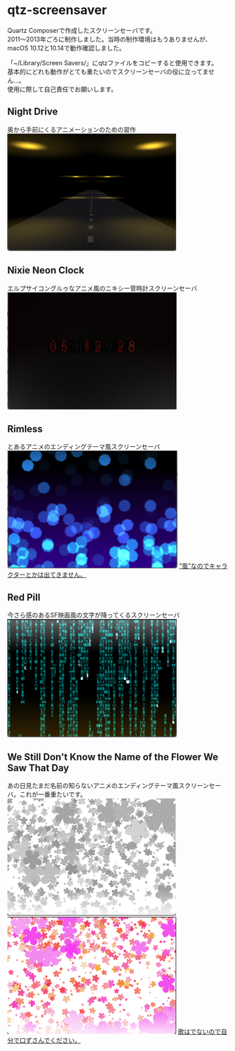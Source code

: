 # qtz-screensaver
Quartz Composerで作成したスクリーンセーバです。<br>
 2011〜2013年ごろに制作しました。当時の制作環境はもうありませんが、macOS 10.12と10.14で動作確認しました。<br> 
 
「~/Library/Screen Savers/」にqtzファイルをコピーすると使用できます。<br>
基本的にどれも動作がとても重たいのでスクリーンセーバの役に立ってません...。<br>
使用に際して自己責任でお願いします。

## Night Drive
奥から手前にくるアニメーションのための習作<br>
<img src="/img/Night_Drive.png">

## Nixie Neon Clock
エルプサイコングルゥなアニメ風のニキシー菅時計スクリーンセーバ<br>
<img src="/img/Nixie_Neon_Clock.png">

## Rimless
とあるアニメのエンディングテーマ風スクリーンセーバ<br>
<img src="/img/Rimless.png">
[”風”なのでキャラクターとかは出てきません。](https://www.youtube.com/results?search_query=Rimless+IKU)<br>

## Red Pill
今さら感のあるSF映画風の文字が降ってくるスクリーンセーバ<br>
<img src="/img/Red_Pill.png">

## We Still Don't Know the Name of the Flower We Saw That Day
あの日見たまだ名前の知らないアニメのエンディングテーマ風スクリーンセーバ。これが一番重たいです。<br>
<img src="/img/the_Flower.png">
<img src="/img/the_Flower_2.png">
[歌はでないので自分で口ずさんでください。](https://www.youtube.com/results?search_query=secret+base+〜君がくれたもの〜%2810+years+after+Ver.%29)<br>
